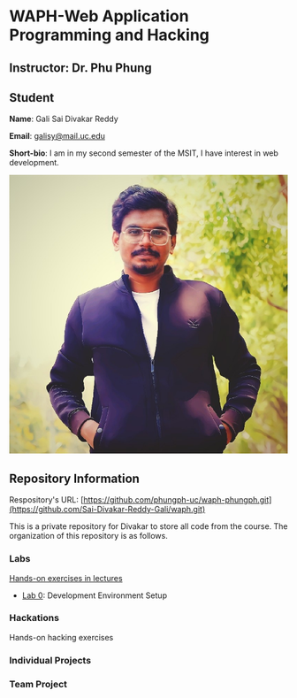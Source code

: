 # WAPH-Web Application Programming and Hacking

## Instructor: Dr. Phu Phung

## Student

**Name**: Gali Sai Divakar Reddy

**Email**: galisy@mail.uc.edu

**Short-bio**: I am in my second semester of the MSIT, I have interest in web development. 

![Divakar's headshot](images/Divakar_photo.jpg)

## Repository Information

Respository's URL: [https://github.com/phungph-uc/waph-phungph.git](https://github.com/Sai-Divakar-Reddy-Gali/waph.git)

This is a private repository for Divakar to store all code from the course. The organization of this repository is as follows.

### Labs 

[Hands-on exercises in lectures](labs) 

  - [Lab 0](labs/lab0): Development Environment Setup 

### Hackations

Hands-on hacking exercises

### Individual Projects

### Team Project
